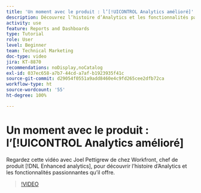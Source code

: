 ```yaml
---
title: 'Un moment avec le produit : l’[!UICONTROL Analytics amélioré]'
description: Découvrez l’histoire d’Analytics et les fonctionnalités passionnantes qu’il offre avec Joel Pettigrew, chef de produit  [!DNL Enhanced analytics].
activity: use
feature: Reports and Dashboards
type: Tutorial
role: User
level: Beginner
team: Technical Marketing
doc-type: video
jira: KT-8870
recommendations: noDisplay,noCatalog
exl-id: 037ec658-a7b7-44cd-a7af-b1923935f41c
source-git-commit: d29054f0551a9add8460e4c9fd265cee2dfb72ca
workflow-type: ht
source-wordcount: '55'
ht-degree: 100%

---
```


# Un moment avec le produit : l’[!UICONTROL Analytics amélioré]

Regardez cette vidéo avec Joel Pettigrew de chez Workfront, chef de produit [!DNL Enhanced analytics], pour découvrir l’histoire d’Analytics et les fonctionnalités passionnantes qu’il offre.

>[!VIDEO](https://video.tv.adobe.com/v/335042/?quality=12&learn=on)
